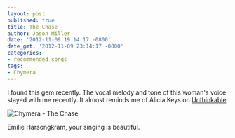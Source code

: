 ```yaml
---
layout: post
published: true
title: The Chase
author: Jason Miller
date: '2012-11-09 19:14:17 -0800'
date_gmt: '2012-11-09 23:14:17 -0800'
categories:
- recommended songs
tags:
- Chymera
---
```


I found this gem recently. The vocal melody and tone of this woman's voice
stayed with me recently. It almost reminds me of Alicia Keys on
[Unthinkable].

[Unthinkable]: http://www.youtube.com/watch?v=HhuGQUZJot8

![Chymera - The Chase](//www.youtube.com/watch?v=CCAXusH0r4g)

Emilie Harsongkram, your singing is beautiful.
